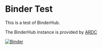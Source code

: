 # Binder Test

This is a test of BinderHub.

The BinderHub instance is provided by [ARDC](https://ardc.edu.au/article/introducing-the-ardc-binderhub-service-for-researchers/)

[![Binder](https://binderhub.rc.nectar.org.au/badge_logo.svg)](https://binderhub.rc.nectar.org.au/v2/gh/yangli0516/binder-test.git/HEAD?labpath=test.ipynb)

